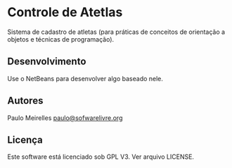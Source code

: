 Controle de Atetlas
===================

Sistema de cadastro de atletas (para práticas de conceitos de orientação a
objetos e técnicas de programação).


Desenvolvimento
---------------

Use o NetBeans para desenvolver algo baseado nele.


Autores
------

Paulo Meirelles <paulo@sofwarelivre.org>


Licença
-------

Este software está licenciado sob GPL V3. Ver arquivo LICENSE.




